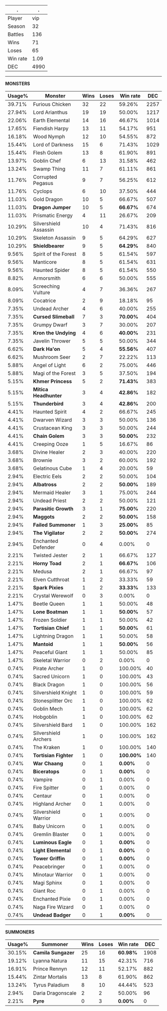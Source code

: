 .|.
|-|-
Player|vip
Season|32
Battles|136
Wins|71
Loses|65
Win rate|1.09
DEC|4990

---
**MONSTERS**

Usage%|Monster|Wins|Loses|Win rate|DEC|
-|-|-|-|-|-|
39.71%|Furious Chicken|32|22|59.26%|2257|
27.94%|Lord Arianthus|19|19|50.00%|1217|
22.06%|Earth Elemental|14|16|46.67%|1014|
17.65%|Fiendish Harpy|13|11|54.17%|951|
16.18%|Wood Nymph|12|10|54.55%|872|
15.44%|Lord of Darkness|15|6|71.43%|1029|
15.44%|Flesh Golem|13|8|61.90%|891|
13.97%|Goblin Chef|6|13|31.58%|462|
13.24%|Swamp Thing|11|7|61.11%|861|
11.76%|Corrupted Pegasus|9|7|56.25%|612|
11.76%|Cyclops|6|10|37.50%|444|
11.03%|Gold Dragon|10|5|66.67%|507|
11.03%|**Dragon Jumper**|10|5|**66.67%**|674|
11.03%|Prismatic Energy|4|11|26.67%|209|
10.29%|Silvershield Assassin|10|4|71.43%|816|
10.29%|Skeleton Assassin|9|5|64.29%|627|
10.29%|**Shieldbearer**|9|5|**64.29%**|840|
9.56%|Spirit of the Forest|8|5|61.54%|597|
9.56%|Manticore|8|5|61.54%|631|
9.56%|Haunted Spider|8|5|61.54%|550|
8.82%|Armorsmith|6|6|50.00%|555|
8.09%|Screeching Vulture|4|7|36.36%|267|
8.09%|Cocatrice|2|9|18.18%|95|
7.35%|Undead Archer|4|6|40.00%|255|
7.35%|**Cursed Slimeball**|7|3|**70.00%**|404|
7.35%|Grumpy Dwarf|3|7|30.00%|207|
7.35%|**Kron the Undying**|4|6|**40.00%**|231|
7.35%|Javelin Thrower|5|5|50.00%|344|
6.62%|**Dark Ha'on**|5|4|**55.56%**|407|
6.62%|Mushroom Seer|2|7|22.22%|113|
5.88%|Angel of Light|6|2|75.00%|446|
5.88%|Magi of the Forest|3|5|37.50%|194|
5.15%|**Khmer Princess**|5|2|**71.43%**|383|
5.15%|**Mitica Headhunter**|3|4|**42.86%**|182|
5.15%|**Thunderbird**|3|4|**42.86%**|200|
4.41%|Haunted Spirit|4|2|66.67%|245|
4.41%|Dwarven Wizard|3|3|50.00%|136|
4.41%|Crustacean King|3|3|50.00%|244|
4.41%|**Chain Golem**|3|3|**50.00%**|232|
4.41%|Creeping Ooze|1|5|16.67%|86|
3.68%|Divine Healer|2|3|40.00%|220|
3.68%|Brownie|3|2|60.00%|192|
3.68%|Gelatinous Cube|1|4|20.00%|59|
2.94%|Electric Eels|2|2|50.00%|104|
2.94%|**Albatross**|2|2|**50.00%**|189|
2.94%|Mermaid Healer|3|1|75.00%|244|
2.94%|Undead Priest|2|2|50.00%|121|
2.94%|**Parasitic Growth**|3|1|**75.00%**|220|
2.94%|**Maggots**|2|2|**50.00%**|158|
2.94%|**Failed Summoner**|1|3|**25.00%**|85|
2.94%|**The Vigilator**|2|2|**50.00%**|274|
2.94%|Enchanted Defender|0|4|0.00%|0|
2.21%|Twisted Jester|2|1|66.67%|127|
2.21%|**Horny Toad**|2|1|**66.67%**|106|
2.21%|Medusa|2|1|66.67%|97|
2.21%|Elven Cutthroat|1|2|33.33%|59|
2.21%|**Spark Pixies**|1|2|**33.33%**|133|
2.21%|Crystal Werewolf|0|3|0.00%|0|
1.47%|Beetle Queen|1|1|50.00%|48|
1.47%|**Lone Boatman**|1|1|**50.00%**|57|
1.47%|Frozen Soldier|1|1|50.00%|42|
1.47%|**Tortisian Chief**|1|1|**50.00%**|61|
1.47%|Lightning Dragon|1|1|50.00%|58|
1.47%|**Mantoid**|1|1|**50.00%**|56|
1.47%|Peaceful Giant|1|1|50.00%|85|
1.47%|Skeletal Warrior|0|2|0.00%|0|
0.74%|Pirate Archer|1|0|100.00%|40|
0.74%|Sacred Unicorn|1|0|100.00%|43|
0.74%|Black Dragon|1|0|100.00%|56|
0.74%|Silvershield Knight|1|0|100.00%|59|
0.74%|Stonesplitter Orc|1|0|100.00%|62|
0.74%|Goblin Mech|1|0|100.00%|62|
0.74%|Hobgoblin|1|0|100.00%|62|
0.74%|Silvershield Bard|1|0|100.00%|162|
0.74%|Silvershield Archers|1|0|100.00%|162|
0.74%|The Kraken|1|0|100.00%|140|
0.74%|**Tortisian Fighter**|1|0|**100.00%**|140|
0.74%|**War Chaang**|0|1|**0.00%**|0|
0.74%|**Biceratops**|0|1|**0.00%**|0|
0.74%|Vampire|0|1|0.00%|0|
0.74%|Fire Spitter|0|1|0.00%|0|
0.74%|Centaur|0|1|0.00%|0|
0.74%|Highland Archer|0|1|0.00%|0|
0.74%|Silvershield Warrior|0|1|0.00%|0|
0.74%|Baby Unicorn|0|1|0.00%|0|
0.74%|Gremlin Blaster|0|1|0.00%|0|
0.74%|**Luminous Eagle**|0|1|**0.00%**|0|
0.74%|**Light Elemental**|0|1|**0.00%**|0|
0.74%|**Tower Griffin**|0|1|**0.00%**|0|
0.74%|Peacebringer|0|1|0.00%|0|
0.74%|Minotaur Warrior|0|1|0.00%|0|
0.74%|Magi Sphinx|0|1|0.00%|0|
0.74%|Giant Roc|0|1|0.00%|0|
0.74%|Enchanted Pixie|0|1|0.00%|0|
0.74%|Naga Fire Wizard|0|1|0.00%|0|
0.74%|**Undead Badger**|0|1|**0.00%**|0|

---
**SUMMONERS**

Usage%|Summoner|Wins|Loses|Win rate|DEC|
-|-|-|-|-|-|
30.15%|**Camila Sungazer**|25|16|**60.98%**|1908|
19.12%|Lyanna Natura|11|15|42.31%|716|
16.91%|Prince Rennyn|12|11|52.17%|882|
15.44%|Zintar Mortalis|13|8|61.90%|862|
13.24%|Tyrus Paladium|8|10|44.44%|523|
2.94%|Daria Dragonscale|2|2|50.00%|96|
2.21%|**Pyre**|0|3|**0.00%**|0|
